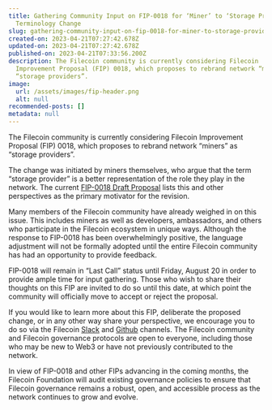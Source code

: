 ```yaml
---
title: Gathering Community Input on FIP-0018 for ‘Miner’ to ‘Storage Provider’
  Terminology Change
slug: gathering-community-input-on-fip-0018-for-miner-to-storage-provider-terminology-change
created-on: 2023-04-21T07:27:42.678Z
updated-on: 2023-04-21T07:27:42.678Z
published-on: 2023-04-21T07:33:56.200Z
description: The Filecoin community is currently considering Filecoin
  Improvement Proposal (FIP) 0018, which proposes to rebrand network “miners” as
  “storage providers”.
image:
  url: /assets/images/fip-header.png
  alt: null
recommended-posts: []
metadata: null
---
```


The Filecoin community is currently considering Filecoin Improvement Proposal (FIP) 0018, which proposes to rebrand network “miners” as “storage providers”.

The change was initiated by miners themselves, who argue that the term “storage provider” is a better representation of the role they play in the network. The current [FIP-0018 Draft Proposal](https://github.com/filecoin-project/FIPs/blob/master/FIPS/fip-0018.md) lists this and other perspectives as the primary motivator for the revision.

Many members of the Filecoin community have already weighed in on this issue. This includes miners as well as developers, ambassadors, and others who participate in the Filecoin ecosystem in unique ways. Although the response to FIP-0018 has been overwhelmingly positive, the language adjustment will not be formally adopted until the entire Filecoin community has had an opportunity to provide feedback.

FIP-0018 will remain in “Last Call” status until Friday, August 20 in order to provide ample time for input gathering. Those who wish to share their thoughts on this FIP are invited to do so until this date, at which point the community will officially move to accept or reject the proposal.

If you would like to learn more about this FIP, deliberate the proposed change, or in any other way share your perspective, we encourage you to do so via the Filecoin [Slack](http://filecoinproject.slack.com/) and [Github](https://github.com/filecoin-project) channels. The Filecoin community and Filecoin governance protocols are open to everyone, including those who may be new to Web3 or have not previously contributed to the network.

In view of FIP-0018 and other FIPs advancing in the coming months, the Filecoin Foundation will audit existing governance policies to ensure that Filecoin governance remains a robust, open, and accessible process as the network continues to grow and evolve.
